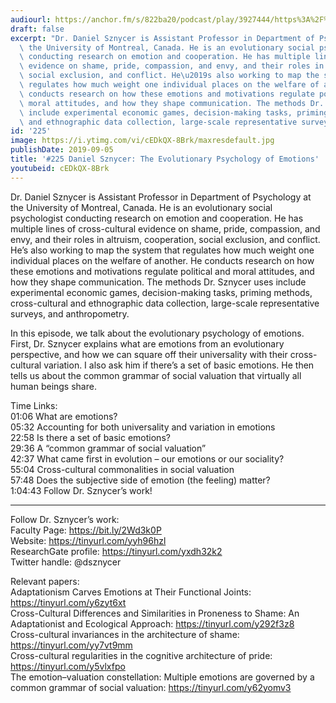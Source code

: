 ```yaml
---
audiourl: https://anchor.fm/s/822ba20/podcast/play/3927444/https%3A%2F%2Fd3ctxlq1ktw2nl.cloudfront.net%2Fproduction%2F2019-6-20%2F19165956-44100-2-6ad3784729688.m4a
draft: false
excerpt: "Dr. Daniel Sznycer is Assistant Professor in Department of Psychology at\
  \ the University of Montreal, Canada. He is an evolutionary social psychologist\
  \ conducting research on emotion and cooperation. He has multiple lines of cross-cultural\
  \ evidence on shame, pride, compassion, and envy, and their roles in altruism, cooperation,\
  \ social exclusion, and conflict. He\u2019s also working to map the system that\
  \ regulates how much weight one individual places on the welfare of another. He\
  \ conducts research on how these emotions and motivations regulate political and\
  \ moral attitudes, and how they shape communication. The methods Dr. Sznycer uses\
  \ include experimental economic games, decision-making tasks, priming methods, cross-cultural\
  \ and ethnographic data collection, large-scale representative surveys, and anthropometry."
id: '225'
image: https://i.ytimg.com/vi/cEDkQX-8Brk/maxresdefault.jpg
publishDate: 2019-09-05
title: '#225 Daniel Sznycer: The Evolutionary Psychology of Emotions'
youtubeid: cEDkQX-8Brk
---
```

<div class="timelinks">

Dr. Daniel Sznycer is Assistant Professor in Department of Psychology at the University of Montreal, Canada. He is an evolutionary social psychologist conducting research on emotion and cooperation. He has multiple lines of cross-cultural evidence on shame, pride, compassion, and envy, and their roles in altruism, cooperation, social exclusion, and conflict. He’s also working to map the system that regulates how much weight one individual places on the welfare of another. He conducts research on how these emotions and motivations regulate political and moral attitudes, and how they shape communication. The methods Dr. Sznycer uses include experimental economic games, decision-making tasks, priming methods, cross-cultural and ethnographic data collection, large-scale representative surveys, and anthropometry.

In this episode, we talk about the evolutionary psychology of emotions. First, Dr. Sznycer explains what are emotions from an evolutionary perspective, and how we can square off their universality with their cross-cultural variation. I also ask him if there’s a set of basic emotions. He then tells us about the common grammar of social valuation that virtually all human beings share.  

Time Links:  
<time>01:06</time> What are emotions?  
<time>05:32</time> Accounting for both universality and variation in emotions  
<time>22:58</time> Is there a set of basic emotions?                               
<time>29:36</time> A “common grammar of social valuation”  
<time>42:37</time> What came first in evolution – our emotions or our sociality?  
<time>55:04</time> Cross-cultural commonalities in social valuation  
<time>57:48</time> Does the subjective side of emotion (the feeling) matter?  
<time>1:04:43</time> Follow Dr. Sznycer’s work!

---

Follow Dr. Sznycer’s work:  
Faculty Page: https://bit.ly/2Wd3k0P  
Website: https://tinyurl.com/yyh96hzl  
ResearchGate profile: https://tinyurl.com/yxdh32k2  
Twitter handle: @dsznycer

Relevant papers:  
Adaptationism Carves Emotions at Their Functional Joints: https://tinyurl.com/y6zyt6xt  
Cross-Cultural Differences and Similarities in Proneness to Shame: An Adaptationist and Ecological Approach: https://tinyurl.com/y292f3z8  
Cross-cultural invariances in the architecture of shame: https://tinyurl.com/yy7vt9mm  
Cross-cultural regularities in the cognitive architecture of pride: https://tinyurl.com/y5vlxfpo  
The emotion–valuation constellation: Multiple emotions are governed by a common grammar of social valuation: https://tinyurl.com/y62yomv3
</div>

